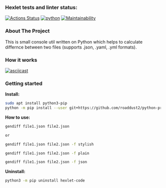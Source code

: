 ### Hexlet tests and linter status:
[![Actions Status](https://github.com/roaddust2/python-project-50/workflows/hexlet-check/badge.svg)](https://github.com/roaddust2/python-project-50/actions)
[![python](https://github.com/roaddust2/python-project-50/actions/workflows/python.yml/badge.svg?branch=master)](https://github.com/roaddust2/python-project-50/actions/workflows/python.yml)
[![Maintainability](https://api.codeclimate.com/v1/badges/b1c956c8a88f6d95550a/maintainability)](https://codeclimate.com/github/roaddust2/python-project-50/maintainability)

### About The Project
This is small console util written on Python which helps to calculate differnce between two files (supports .json, .yaml, .yml formats).

### How it works
[![asciicast](https://asciinema.org/a/PUzN4kezHeuIy4ykBxWlo2Lml.svg)](https://asciinema.org/a/PUzN4kezHeuIy4ykBxWlo2Lml)

### Getting started
  **Install:**
  ```sh
  sudo apt install python3-pip
  python -m pip install --user git+https://github.com/roaddust2/python-project-50.git
  ```

  **How to use:**
  ```sh
  gendiff file1.json file2.json

  or

  gendiff file1.json file2.json -f stylish
  ```
  ```sh
  gendiff file1.json file2.json -f plain
  ```
  ```sh
  gendiff file1.json file2.json -f json
  ```
  
  **Uninstall:**
  ```sh
  python3 -m pip uninstall hexlet-code
  ``` 
